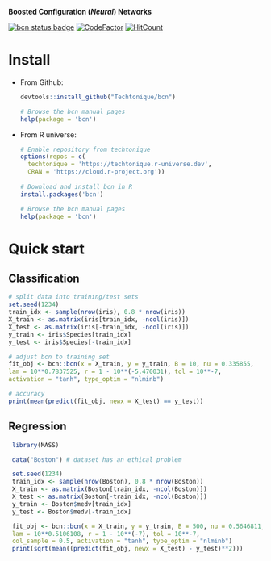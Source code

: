 
**Boosted Configuration (_Neural_) Networks**

[![bcn status badge](https://techtonique.r-universe.dev/badges/bcn)](https://techtonique.r-universe.dev/bcn)
[![CodeFactor](https://www.codefactor.io/repository/github/techtonique/bcn/badge/main)](https://www.codefactor.io/repository/github/techtonique/bcn/overview/main)
[![HitCount](https://hits.dwyl.com/Techtonique/bcn.svg?style=flat-square)](http://hits.dwyl.com/Techtonique/bcn)

# Install 

- From Github: 

  ```R
  devtools::install_github("Techtonique/bcn")
  
  # Browse the bcn manual pages
  help(package = 'bcn')
  ```

- From R universe: 

  ```R
  # Enable repository from techtonique
  options(repos = c(
    techtonique = 'https://techtonique.r-universe.dev',
    CRAN = 'https://cloud.r-project.org'))
    
  # Download and install bcn in R
  install.packages('bcn')
  
  # Browse the bcn manual pages
  help(package = 'bcn')
  ```
  
# Quick start 

## Classification

```R
# split data into training/test sets
set.seed(1234)
train_idx <- sample(nrow(iris), 0.8 * nrow(iris))
X_train <- as.matrix(iris[train_idx, -ncol(iris)])
X_test <- as.matrix(iris[-train_idx, -ncol(iris)])
y_train <- iris$Species[train_idx]
y_test <- iris$Species[-train_idx]

# adjust bcn to training set 
fit_obj <- bcn::bcn(x = X_train, y = y_train, B = 10, nu = 0.335855,
lam = 10**0.7837525, r = 1 - 10**(-5.470031), tol = 10**-7,
activation = "tanh", type_optim = "nlminb")

# accuracy
print(mean(predict(fit_obj, newx = X_test) == y_test))
```

## Regression

```R
 library(MASS)

 data("Boston") # dataset has an ethical problem

 set.seed(1234)
 train_idx <- sample(nrow(Boston), 0.8 * nrow(Boston))
 X_train <- as.matrix(Boston[train_idx, -ncol(Boston)])
 X_test <- as.matrix(Boston[-train_idx, -ncol(Boston)])
 y_train <- Boston$medv[train_idx]
 y_test <- Boston$medv[-train_idx]

 fit_obj <- bcn::bcn(x = X_train, y = y_train, B = 500, nu = 0.5646811,
 lam = 10**0.5106108, r = 1 - 10**(-7), tol = 10**-7,
 col_sample = 0.5, activation = "tanh", type_optim = "nlminb")
 print(sqrt(mean((predict(fit_obj, newx = X_test) - y_test)**2)))
```
